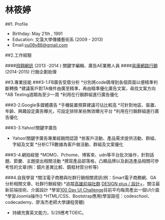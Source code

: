 # 林筱婷
##1. Profile

* Birthday: May 21th , 1991
* Education: 文藻大學傳播藝術系 (2009 - 2013)
* Email:vu06y86@gmail.com

##2.工作經驗

####[飛翱網訊](http://www.800teleservices.com/) (2013 -2014 ) 關鍵字編輯、廣告AE業務人員
####[易康網路行銷](http://www.matchbank.com.tw/landing.html?gclid=CJD-1I_WrMwCFUYJvAod6ZUJ7w)(2014-2015) 行銷企劃助理

##3.專業技能
###3-1.FB廣告受眾分析
*分別將code碼埋到各個頁面以便精準判斷轉換
*建議客戶對TA條件由廣至精準，再由精準優化廣告文案，尋找文案方向
*AB Testing週期為至少一周
*利用在行銷群組進行廣告優化

###3-2.Google多媒體廣告
*手機裝置預算建議可佔比較高
*可針對地區、裝置、年齡、興趣設定廣告曝光，可設定排除某些無效曝光平台
*利用在行銷群組進行廣告優化

###3-3.Yahoo!關鍵字廣告
* Yahoo!關鍵字廣告專業經銷問認證
*依客戶活動、產品需求提供活動、群組、字組及文案
*分析CTR數據為客戶做活動、群組及文案優化

###3-4.網拍經營
*MOMO、Pchome、博客來、udn等平台批次操作，針對話題、節慶、主題提出相關活動
*撰寫產品部落格，凸顯品牌以及創造產品相關可參考性的文章(例：鏡片差異比較、鏡框材質分析等)

###4.自我學習
*關注電子商務與社群行銷相關資訊(例：Smart電子商務網、GA分析相關文章、社群行銷經營)
*追蹤[高雄前端社群](https://www.facebook.com/groups/358503154261390/?fref=ts)
  [DESIGN plus / 設計+](https://www.facebook.com/groups/designplus.kh/?fref=ts)，關注最新前端技術、介面設計
*學習[100 Day UI Challenge](http://www.100daysui.com/)目前平均每周產出一個UI介面
*學習Joomla操作()
*HTML/CSS、Bootstrap應用(學習路徑：codeschool、codecademy、廖洧杰老師大學課程旁聽)
* 持續充實英文能力，5/29應考TOEIC。
